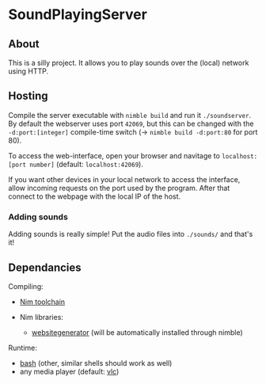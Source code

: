 # SoundPlayingServer

## About

This is a silly project. It allows you to play sounds over the (local) network using HTTP.

## Hosting

Compile the server executable with `nimble build` and run it `./soundserver`. By default the webserver uses port `42069`, but this can be changed with the `-d:port:[integer]` compile-time switch (-> `nimble build -d:port:80` for port 80).

To access the web-interface, open your browser and navitage to `localhost:[port number]` (default: `localhost:42069`).

If you want other devices in your local network to access the interface, allow incoming requests on the port used by the program. After that connect to the webpage with the local IP of the host.

### Adding sounds

Adding sounds is really simple! Put the audio files into `./sounds/` and that's it!

## Dependancies

Compiling:

* [Nim toolchain](https://nim-lang.org/)

* Nim libraries:
  * [websitegenerator](https://github.com/nirokay/websitegenerator) (will be automatically installed through nimble)

Runtime:

* [bash](https://www.gnu.org/software/bash/) (other, similar shells should work as well)
* any media player (default: [vlc](https://www.videolan.org/vlc/))
